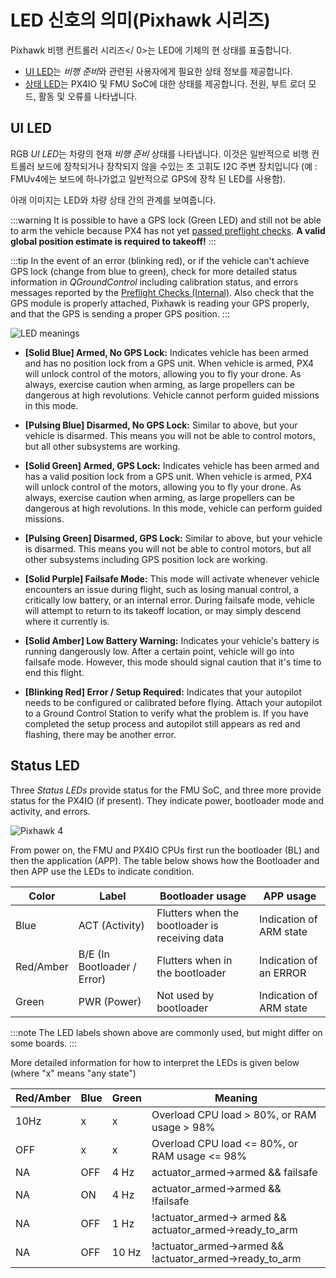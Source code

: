 # LED 신호의 의미(Pixhawk 시리즈)

Pixhawk 비행 컨트롤러 시리즈</ 0>는 LED에 기체의 현 상태를 표출합니다.</p> 

* [UI LED](#ui_led)는 *비행 준비*와 관련된 사용자에게 필요한 상태 정보를 제공합니다.
* [상태 LED](#status_led)는 PX4IO 및 FMU SoC에 대한 상태를 제공합니다. 전원, 부트 로더 모드, 활동 및 오류를 나타냅니다.

<span id="ui_led"></span>

## UI LED

RGB *UI LED*는 차량의 현재 *비행 준비* 상태를 나타냅니다. 이것은 일반적으로 비행 컨트롤러 보드에 장착되거나 장착되지 않을 수있는 초 고휘도 I2C 주변 장치입니다 (예 : FMUv4에는 보드에 하나가없고 일반적으로 GPS에 장착 된 LED를 사용함).

아래 이미지는 LED와 차량 상태 간의 관계를 보여줍니다.

:::warning
It is possible to have a GPS lock (Green LED) and still not be able to arm the vehicle because PX4 has not yet [passed preflight checks](../flying/pre_flight_checks.md). **A valid global position estimate is required to takeoff!**
:::

:::tip
In the event of an error (blinking red), or if the vehicle can't achieve GPS lock (change from blue to green), check for more detailed status information in *QGroundControl* including calibration status, and errors messages reported by the [Preflight Checks (Internal)](../flying/pre_flight_checks.md). Also check that the GPS module is properly attached, Pixhawk is reading your GPS properly, and that the GPS is sending a proper GPS position.
:::

![LED meanings](../../assets/flight_controller/pixhawk_led_meanings.gif)

* **[Solid Blue] Armed, No GPS Lock:** Indicates vehicle has been armed and has no position lock from a GPS unit. When vehicle is armed, PX4 will unlock control of the motors, allowing you to fly your drone. As always, exercise caution when arming, as large propellers can be dangerous at high revolutions. Vehicle cannot perform guided missions in this mode.

* **[Pulsing Blue] Disarmed, No GPS Lock:** Similar to above, but your vehicle is disarmed. This means you will not be able to control motors, but all other subsystems are working.

* **[Solid Green] Armed, GPS Lock:** Indicates vehicle has been armed and has a valid position lock from a GPS unit. When vehicle is armed, PX4 will unlock control of the motors, allowing you to fly your drone. As always, exercise caution when arming, as large propellers can be dangerous at high revolutions. In this mode, vehicle can perform guided missions.

* **[Pulsing Green] Disarmed, GPS Lock:** Similar to above, but your vehicle is disarmed. This means you will not be able to control motors, but all other subsystems including GPS position lock are working.

* **[Solid Purple] Failsafe Mode:** This mode will activate whenever vehicle encounters an issue during flight, such as losing manual control, a critically low battery, or an internal error. During failsafe mode, vehicle will attempt to return to its takeoff location, or may simply descend where it currently is.

* **[Solid Amber] Low Battery Warning:** Indicates your vehicle's battery is running dangerously low. After a certain point, vehicle will go into failsafe mode. However, this mode should signal caution that it's time to end this flight.

* **[Blinking Red] Error / Setup Required:** Indicates that your autopilot needs to be configured or calibrated before flying. Attach your autopilot to a Ground Control Station to verify what the problem is. If you have completed the setup process and autopilot still appears as red and flashing, there may be another error.

<span id="status_led"></span>

## Status LED

Three *Status LEDs* provide status for the FMU SoC, and three more provide status for the PX4IO (if present). They indicate power, bootloader mode and activity, and errors.

![Pixhawk 4](../../assets/flight_controller/pixhawk4/pixhawk4_status_leds.jpg)

From power on, the FMU and PX4IO CPUs first run the bootloader (BL) and then the application (APP). The table below shows how the Bootloader and then APP use the LEDs to indicate condition.

| Color     | Label                       | Bootloader usage                               | APP usage               |
| --------- | --------------------------- | ---------------------------------------------- | ----------------------- |
| Blue      | ACT (Activity)              | Flutters when the bootloader is receiving data | Indication of ARM state |
| Red/Amber | B/E (In Bootloader / Error) | Flutters when in the bootloader                | Indication of an ERROR  |
| Green     | PWR (Power)                 | Not used by bootloader                         | Indication of ARM state |

:::note
The LED labels shown above are commonly used, but might differ on some boards.
:::

More detailed information for how to interpret the LEDs is given below (where "x" means "any state")

| Red/Amber | Blue | Green | Meaning                                                     |
| --------- | ---- | ----- | ----------------------------------------------------------- |
| 10Hz      | x    | x     | Overload CPU load > 80%, or RAM usage > 98%                 |
| OFF       | x    | x     | Overload CPU load <= 80%, or RAM usage <= 98%               |
| NA        | OFF  | 4 Hz  | actuator_armed->armed && failsafe                           |
| NA        | ON   | 4 Hz  | actuator_armed->armed && !failsafe                          |
| NA        | OFF  | 1 Hz  | !actuator_armed-> armed && actuator_armed->ready_to_arm |
| NA        | OFF  | 10 Hz | !actuator_armed->armed && !actuator_armed->ready_to_arm |